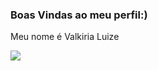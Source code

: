 ### Boas Vindas ao meu perfil:)
Meu nome é Valkiria Luize


![](https://media1.tenor.com/m/vBFaUTt5MmEAAAAd/demon-slayer-nezuko.gif)



